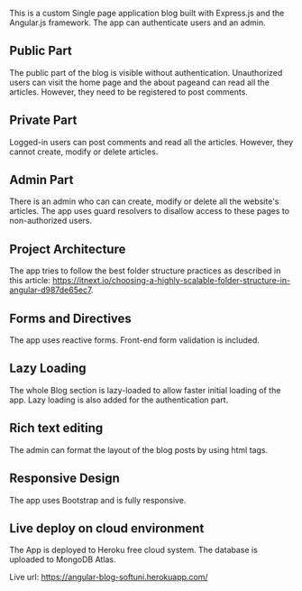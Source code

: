 This is a custom Single page application blog built with Express.js and the Angular.js framework. 
The app can authenticate users and an admin. 

## Public Part

The public part of the blog is visible without authentication.
Unauthorized users can visit the home page and the about pageand  can read all the articles. However, they need to be registered to post comments. 

## Private Part

Logged-in users can post comments and read all the articles. However, they cannot create, modify or delete articles.

## Admin Part

There is an admin who can can create, modify or delete all the website's articles. 
The app uses guard resolvers to disallow access to these pages to non-authorized users.

## Project Architecture

The app tries to follow the best folder structure practices as described in this article: 
https://itnext.io/choosing-a-highly-scalable-folder-structure-in-angular-d987de65ec7.

## Forms and Directives

The app uses reactive forms. Front-end form validation is included.

## Lazy Loading
The whole Blog section is lazy-loaded to allow faster initial loading of the app.
Lazy loading is also added for the authentication part.

## Rich text editing

The admin can format the layout of the blog posts by using html tags.

## Responsive Design

The app uses Bootstrap and is fully responsive.

## Live deploy on cloud environment

The App is deployed to Heroku free cloud system. The database is uploaded to MongoDB Atlas.  

Live url: https://angular-blog-softuni.herokuapp.com/